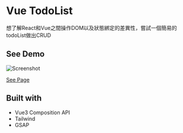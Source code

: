 # Vue TodoList

想了解React和Vue之間操作DOM以及狀態綁定的差異性，嘗試一個簡易的todoList做出CRUD

## See Demo

![Screenshot](https://github.com/peznc810/todoList/assets/150581210/9b2d2e46-abe4-4a34-afab-2fc4869604f1)

[See Page](https://peznc810.github.io/todoList/) 

## Built with

* Vue3 Composition API
* Tailwind
* GSAP
